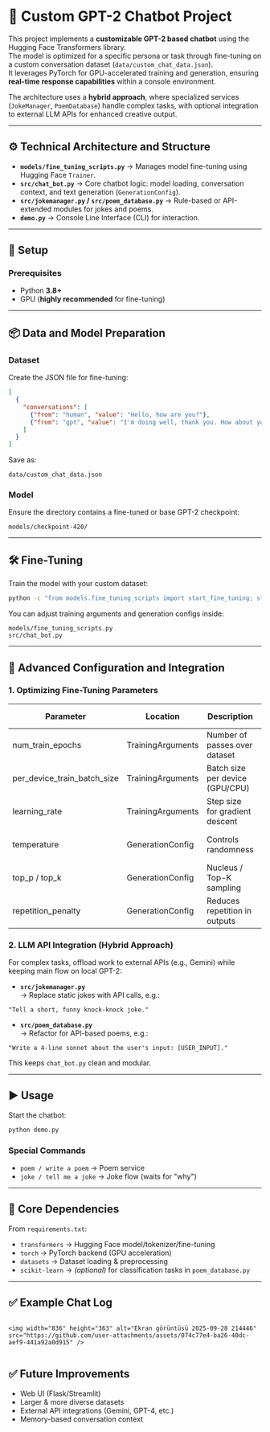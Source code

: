 # 💬 Custom GPT-2 Chatbot Project

This project implements a **customizable GPT-2 based chatbot** using the Hugging Face Transformers library.  
The model is optimized for a specific persona or task through fine-tuning on a custom conversation dataset (`data/custom_chat_data.json`).  
It leverages PyTorch for GPU-accelerated training and generation, ensuring **real-time response capabilities** within a console environment.  

The architecture uses a **hybrid approach**, where specialized services (`JokeManager`, `PoemDatabase`) handle complex tasks, with optional integration to external LLM APIs  for enhanced creative output.

---

## ⚙️ Technical Architecture and Structure

- **`models/fine_tuning_scripts.py`** → Manages model fine-tuning using Hugging Face `Trainer`.  
- **`src/chat_bot.py`** → Core chatbot logic: model loading, conversation context, and text generation (`GenerationConfig`).  
- **`src/jokemanager.py` / `src/poem_database.py`** → Rule-based or API-extended modules for jokes and poems.  
- **`demo.py`** → Console Line Interface (CLI) for interaction.  

---

## 🚀 Setup

### Prerequisites
- Python **3.8+**
- GPU (**highly recommended** for fine-tuning)


---

## 📦 Data and Model Preparation

### Dataset
Create the JSON file for fine-tuning:

```json
[
  {
    "conversations": [
      {"from": "human", "value": "Hello, how are you?"},
      {"from": "gpt", "value": "I'm doing well, thank you. How about you?"}
    ]
  }
]
```

Save as:

```text
data/custom_chat_data.json
```

### Model
Ensure the directory contains a fine-tuned or base GPT-2 checkpoint:

```text
models/checkpoint-420/
```

---

## 🛠️ Fine-Tuning

Train the model with your custom dataset:

```bash
python -c "from models.fine_tuning_scripts import start_fine_tuning; start_fine_tuning()"
```

You can adjust training arguments and generation configs inside:

```text
models/fine_tuning_scripts.py
src/chat_bot.py
```

---

## 🧠 Advanced Configuration and Integration

### 1. Optimizing Fine-Tuning Parameters

| Parameter                     | Location               | Description                          | Optimization Strategy                     |
|-------------------------------|----------------------|--------------------------------------|------------------------------------------|
| num_train_epochs              | TrainingArguments    | Number of passes over dataset        | ↑ smaller datasets, ↓ larger ones        |
| per_device_train_batch_size   | TrainingArguments    | Batch size per device (GPU/CPU)      | Max GPU memory allows                     |
| learning_rate                 | TrainingArguments    | Step size for gradient descent       | Start low (e.g., `5e-5`)                 |
| temperature                   | GenerationConfig     | Controls randomness                  | 0.5–0.8 factual, 0.8–1.0 creative       |
| top_p / top_k                 | GenerationConfig     | Nucleus / Top-K sampling             | Adjust diversity of output                |
| repetition_penalty            | GenerationConfig     | Reduces repetition in outputs        | Suggested: `1.2`                          |

### 2. LLM API Integration (Hybrid Approach)

For complex tasks, offload work to external APIs (e.g., Gemini) while keeping main flow on local GPT-2:

- **`src/jokemanager.py`**  
  → Replace static jokes with API calls, e.g.:

```text
"Tell a short, funny knock-knock joke."
```

- **`src/poem_database.py`**  
  → Refactor for API-based poems, e.g.:

```text
"Write a 4-line sonnet about the user's input: [USER_INPUT]."
```

This keeps `chat_bot.py` clean and modular.

---

## ▶️ Usage

Start the chatbot:

```bash
python demo.py
```

### Special Commands

- `poem / write a poem` → Poem service  
- `joke / tell me a joke` → Joke flow (waits for "why")  

---

## 📜 Core Dependencies

From `requirements.txt`:

- `transformers` → Hugging Face model/tokenizer/fine-tuning  
- `torch` → PyTorch backend (GPU acceleration)  
- `datasets` → Dataset loading & preprocessing  
- `scikit-learn` → *(optional)* for classification tasks in `poem_database.py`  

---

## ✅ Example Chat Log

```

<img width="836" height="363" alt="Ekran görüntüsü 2025-09-28 214446" src="https://github.com/user-attachments/assets/074c77e4-ba26-40dc-aef9-441a92a0d915" />


```


## ✅ Future Improvements

- Web UI (Flask/Streamlit)  
- Larger & more diverse datasets  
- External API integrations (Gemini, GPT-4, etc.)  
- Memory-based conversation context
